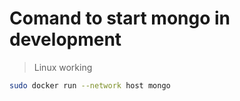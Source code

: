 # Comand to start mongo in development

> Linux working

```sh
sudo docker run --network host mongo
```
